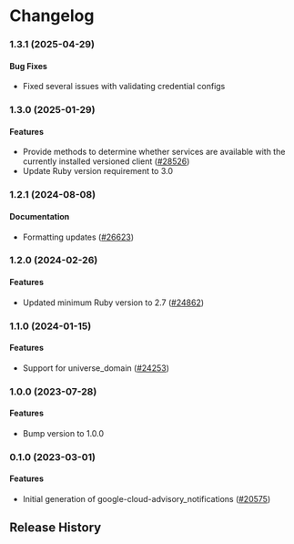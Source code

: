 # Changelog

### 1.3.1 (2025-04-29)

#### Bug Fixes

* Fixed several issues with validating credential configs 

### 1.3.0 (2025-01-29)

#### Features

* Provide methods to determine whether services are available with the currently installed versioned client ([#28526](https://github.com/googleapis/google-cloud-ruby/issues/28526)) 
* Update Ruby version requirement to 3.0 

### 1.2.1 (2024-08-08)

#### Documentation

* Formatting updates ([#26623](https://github.com/googleapis/google-cloud-ruby/issues/26623)) 

### 1.2.0 (2024-02-26)

#### Features

* Updated minimum Ruby version to 2.7 ([#24862](https://github.com/googleapis/google-cloud-ruby/issues/24862)) 

### 1.1.0 (2024-01-15)

#### Features

* Support for universe_domain ([#24253](https://github.com/googleapis/google-cloud-ruby/issues/24253)) 

### 1.0.0 (2023-07-28)

#### Features

* Bump version to 1.0.0 

### 0.1.0 (2023-03-01)

#### Features

* Initial generation of google-cloud-advisory_notifications ([#20575](https://github.com/googleapis/google-cloud-ruby/issues/20575)) 

## Release History

